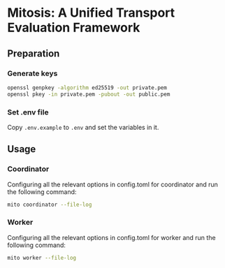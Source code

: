 # Mitosis: A Unified Transport Evaluation Framework

## Preparation

### Generate keys

```bash
openssl genpkey -algorithm ed25519 -out private.pem
openssl pkey -in private.pem -pubout -out public.pem
```

### Set .env file

Copy `.env.example` to `.env` and set the variables in it.

## Usage

### Coordinator

Configuring all the relevant options in config.toml for coordinator and run the following command:

```bash
mito coordinator --file-log
```

### Worker

Configuring all the relevant options in config.toml for worker and run the following command:

```bash
mito worker --file-log
```
